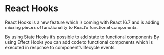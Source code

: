 
# React Hooks

React Hooks is a new feature which is coming with React 16.7 and is adding missing pieces of functionality to React’s functional components:

By using State Hooks it’s possible to add state to functional components
By using Effect Hooks you can add code to functional components which is executed in response to component’s lifecycle events